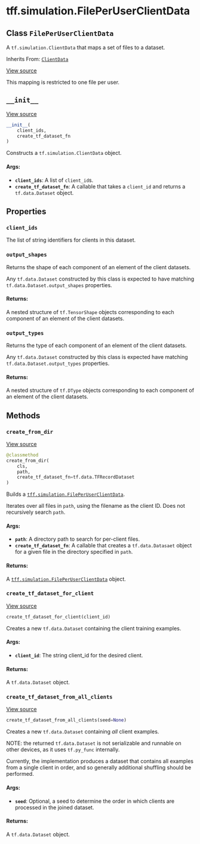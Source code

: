 <div itemscope itemtype="http://developers.google.com/ReferenceObject">
<meta itemprop="name" content="tff.simulation.FilePerUserClientData" />
<meta itemprop="path" content="Stable" />
<meta itemprop="property" content="client_ids"/>
<meta itemprop="property" content="output_shapes"/>
<meta itemprop="property" content="output_types"/>
<meta itemprop="property" content="__init__"/>
<meta itemprop="property" content="create_from_dir"/>
<meta itemprop="property" content="create_tf_dataset_for_client"/>
<meta itemprop="property" content="create_tf_dataset_from_all_clients"/>
</div>

# tff.simulation.FilePerUserClientData

## Class `FilePerUserClientData`

A `tf.simulation.ClientData` that maps a set of files to a dataset.

Inherits From: [`ClientData`](../../tff/simulation/ClientData.md)

<a target="_blank" href=http://github.com/tensorflow/federated/tree/master/tensorflow_federated/python/simulation/file_per_user_client_data.py>View
source</a>

<!-- Placeholder for "Used in" -->

This mapping is restricted to one file per user.

<h2 id="__init__"><code>__init__</code></h2>

<a target="_blank" href=http://github.com/tensorflow/federated/tree/master/tensorflow_federated/python/simulation/file_per_user_client_data.py>View
source</a>

```python
__init__(
    client_ids,
    create_tf_dataset_fn
)
```

Constructs a `tf.simulation.ClientData` object.

#### Args:

*   <b>`client_ids`</b>: A list of `client_id`s.
*   <b>`create_tf_dataset_fn`</b>: A callable that takes a `client_id` and
    returns a `tf.data.Dataset` object.

## Properties

<h3 id="client_ids"><code>client_ids</code></h3>

The list of string identifiers for clients in this dataset.

<h3 id="output_shapes"><code>output_shapes</code></h3>

Returns the shape of each component of an element of the client datasets.

Any `tf.data.Dataset` constructed by this class is expected to have matching
`tf.data.Dataset.output_shapes` properties.

#### Returns:

A nested structure of `tf.TensorShape` objects corresponding to each component
of an element of the client datasets.

<h3 id="output_types"><code>output_types</code></h3>

Returns the type of each component of an element of the client datasets.

Any `tf.data.Dataset` constructed by this class is expected have matching
`tf.data.Dataset.output_types` properties.

#### Returns:

A nested structure of `tf.DType` objects corresponding to each component of an
element of the client datasets.

## Methods

<h3 id="create_from_dir"><code>create_from_dir</code></h3>

<a target="_blank" href=http://github.com/tensorflow/federated/tree/master/tensorflow_federated/python/simulation/file_per_user_client_data.py>View
source</a>

```python
@classmethod
create_from_dir(
    cls,
    path,
    create_tf_dataset_fn=tf.data.TFRecordDataset
)
```

Builds a
<a href="../../tff/simulation/FilePerUserClientData.md"><code>tff.simulation.FilePerUserClientData</code></a>.

Iterates over all files in `path`, using the filename as the client ID. Does not
recursively search `path`.

#### Args:

*   <b>`path`</b>: A directory path to search for per-client files.
*   <b>`create_tf_dataset_fn`</b>: A callable that creates a `tf.data.Datasaet`
    object for a given file in the directory specified in `path`.

#### Returns:

A
<a href="../../tff/simulation/FilePerUserClientData.md"><code>tff.simulation.FilePerUserClientData</code></a>
object.

<h3 id="create_tf_dataset_for_client"><code>create_tf_dataset_for_client</code></h3>

<a target="_blank" href=http://github.com/tensorflow/federated/tree/master/tensorflow_federated/python/simulation/file_per_user_client_data.py>View
source</a>

```python
create_tf_dataset_for_client(client_id)
```

Creates a new `tf.data.Dataset` containing the client training examples.

#### Args:

*   <b>`client_id`</b>: The string client_id for the desired client.

#### Returns:

A `tf.data.Dataset` object.

<h3 id="create_tf_dataset_from_all_clients"><code>create_tf_dataset_from_all_clients</code></h3>

<a target="_blank" href=http://github.com/tensorflow/federated/tree/master/tensorflow_federated/python/simulation/client_data.py>View
source</a>

```python
create_tf_dataset_from_all_clients(seed=None)
```

Creates a new `tf.data.Dataset` containing _all_ client examples.

NOTE: the returned `tf.data.Dataset` is not serializable and runnable on other
devices, as it uses `tf.py_func` internally.

Currently, the implementation produces a dataset that contains all examples from
a single client in order, and so generally additional shuffling should be
performed.

#### Args:

*   <b>`seed`</b>: Optional, a seed to determine the order in which clients are
    processed in the joined dataset.

#### Returns:

A `tf.data.Dataset` object.
